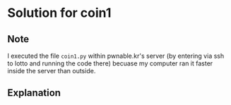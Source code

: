 # Solution for coin1
## Note
I executed the file `coin1.py` within pwnable.kr's server (by entering via ssh to lotto and running the code there) becuase my computer ran it faster inside the server than outside.
## Explanation
